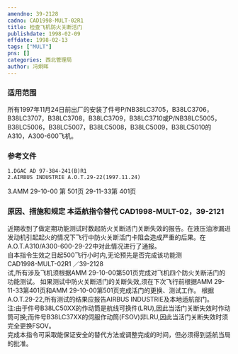 ```yaml
---
amendno: 39-2128  
cadno: CAD1998-MULT-02R1  
title: 检查飞机防火关断活门  
publishdate: 1998-02-09  
effdate: 1998-02-13  
tags: ["MULT"]  
pns: []  
categories: 西北管理局  
author: 冯炯晖  
---
```

  
### 适用范围  
所有1997年11月24日前出厂的安装了件号P/NB38LC3705，B38LC3706，B38LC3707，B38LC3708，B38LC3709，B38LC3710或P/NB38LC5005，B38LC5006，B38LC5007，B38LC5008，B38LC5009，B38LC5010的A310，A300-600飞机。  
  
<!--more-->  
### 参考文件  
    1.DGAC AD 97-384-241(B)R1  
    2.AIRBUS INDUSTRIE A.O.T.29-22(1997.11.24)  
3.AMM 29-10-00 	第 501页           29-11-33第 401页  
  
### 原因、措施和规定 本适航指令替代 CAD1998-MULT-02，39-2121  
近期收到了做定期功能测试时数起防火关断活门关断失效的报告。在液压油渗漏进发动机引起起火的情况下飞行中防火关断活门卡阻会造成严重的后果。在A.O.T.A310/A300-600-29-22中对此情况进行了通报。  
    自本指令生效之日起500飞行小时内,无论预先是否完成该功能测  
       CAD1998-MULT-02R1   ／39-2128  
试,所有涉及飞机须根据AMM 29-10-00第501页完成对飞机四个防火关断活门的功能测试。     如果测试中防火关断活门的关断失效,须在下次飞行前根据AMM 29-11-33第401页和AMM 29-10-00第501页完成活门的更换、测试工作。    根据A.O.T.29-22,所有测试的结果应报告AIRBUS INDUSTRIE及本地适航部门。  
    注:由于件号B38LC50XX的作动筒是航线可换件(LRU),因此当活门关断失效时作动筒可换;而件号B38LC37XX的伺服作动筒(FSOV)非LRU,因此当活门关断失效时须完全更换FSOV。  
    完成本指令可采取能保证安全的替代方法或调整完成的时间，但必须得到适航当局的批准。  
